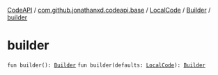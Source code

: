 [CodeAPI](../../../index.md) / [com.github.jonathanxd.codeapi.base](../../index.md) / [LocalCode](../index.md) / [Builder](index.md) / [builder](.)

# builder

`fun builder(): `[`Builder`](index.md)
`fun builder(defaults: `[`LocalCode`](../index.md)`): `[`Builder`](index.md)